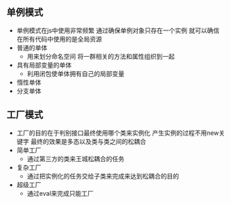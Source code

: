 ## 单例模式
* 单例模式在js中使用非常频繁 通过确保单例对象只存在一个实例 就可以确信在所有代码中使用的是全局资源
* 普通的单体
  - 用来划分命名空间 将一群相关的方法和属性组织到一起
* 具有局部变量的单体
  - 利用闭包使单体拥有自己的局部变量
* 惰性单体
* 分支单体
## 工厂模式
* 工厂的目的在于判别接口最终使用哪个类来实例化 产生实例的过程不用new关键字 最终的效果是多态以及类与类之间的松耦合
* 简单工厂
  - 通过第三方的类来王城松耦合的任务
* 复杂工厂
  - 通过把实例化的任务交给子类来完成来达到松耦合的目的
* 超级工厂
  - 通过eval来完成只能工厂
